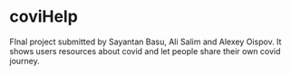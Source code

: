 # coviHelp
FInal project submitted by Sayantan Basu, Ali Salim and Alexey Oispov. It shows users resources about covid and let people share their own covid journey.
